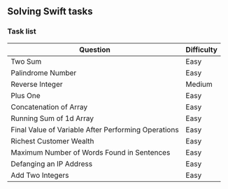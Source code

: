 ## Solving Swift tasks

### Task list

|                          Question                    | Difficulty | 
|                     ------------------               | ---------- |
| Two Sum                                              |    Easy    |
| Palindrome Number                                    |    Easy    |
| Reverse Integer                                      |    Medium  |
| Plus One                                             |    Easy    |
| Concatenation of Array                               |    Easy    |
| Running Sum of 1d Array                              |    Easy    |
| Final Value of Variable After Performing Operations  |    Easy    |
| Richest Customer Wealth                              |    Easy    |
| Maximum Number of Words Found in Sentences           |    Easy    |
| Defanging an IP Address                              |    Easy    |
| Add Two Integers                                     |    Easy    |